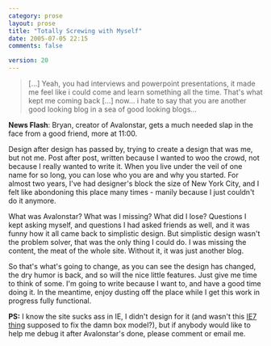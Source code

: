 ```yaml
---
category: prose
layout: prose
title: "Totally Screwing with Myself"
date: 2005-07-05 22:15
comments: false

version: 20
---
```


> [...] Yeah, you had interviews and powerpoint presentations, it made me feel like i could come and learn something all the time. That's what kept me coming back [...] now... i hate to say that you are another good looking blog in a sea of good looking blogs...

**News Flash**: Bryan, creator of Avalonstar, gets a much needed slap in the face from a good friend, more at 11:00.

Design after design has passed by, trying to create a design that was me, but not me. Post after post, written because I wanted to woo the crowd, not because I really wanted to write it. When you live under the veil of one name for so long, you can lose who you are and why you started. For almost two years, I've had designer's block the size of New York City, and I felt like abondoning this place many times - manily because I just couldn't do it anymore.

What was Avalonstar? What was I missing? What did I lose? Questions I kept asking myself, and questions I had asked friends as well, and it was funny how it all came back to simplistic design. But simplistic design wasn't the problem solver, that was the only thing I could do. I was missing the content, the meat of the whole site. Without it, it was just another blog.

So that's what's going to change, as you can see the design has changed, the dry humor is back, and so will the nice little features. Just give me time to think of some. I'm going to write because I want to, and have a good time doing it. In the meantime, enjoy dusting off the place while I get this work in progress fully functional.

**PS:** I know the site sucks ass in IE, I didn't design for it (and wasn't this [IE7 thing][1] supposed to fix the damn box model?), but if anybody would like to help me debug it after Avalonstar's done, please comment or email me.

[1]: http://dean.edwards.name/IE7
